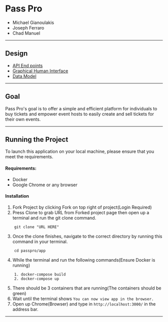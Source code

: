 # Pass Pro

- Michael Gianoulakis
- Joseph Ferraro
- Chad Manuel
---
## Design

- [API End points](api.md)
- [Graphical Human Interface](ghi.md)
- [Data Model](model.md)
---
## Goal

Pass Pro's goal is to offer a simple and efficient platform for individuals to buy tickets and empower event hosts to easily create and sell tickets for their own events.

---

## Running the Project
To launch this application on your local machine, please ensure that you meet the requirements.

#### Requirements:

* Docker
* Google Chrome or any browser

#### Installation
1. Fork Project by clicking Fork on top right of project(Login Required)
2. Press Clone to grab URL from Forked project page then open up a terminal and run the git clone command.
```
    git clone "URL HERE"
```
3. Once the clone finishes, navigate to the correct directory by running this command in your terminal.
```
    cd passpro/app
```
4. While the terminal and run the following commands(Ensure Docker is running)
```
    1. docker-compose build
    2. docker-compose up
```
5. There should be 3 containers that are running(The containers should be green)
6. Wait until the terminal shows `You can now view app in the browser.`
7. Open up Chrome(Browser) and type in `http://localhost:3000/` in the address bar.
---
